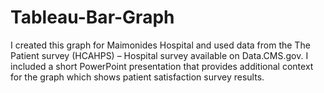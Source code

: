 # Tableau-Bar-Graph

I created this graph for Maimonides Hospital and used data from the The Patient survey (HCAHPS) – Hospital survey available on Data.CMS.gov. I included a short PowerPoint presentation that provides additional context for the graph which shows patient satisfaction survey results. 

